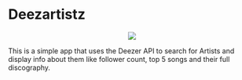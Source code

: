 # Deezartistz

<p  align="center">
    <img  src="https://deezartistz.jaredbecker.co.za/assets/logo.png" />
</p>

This is a simple app that uses the Deezer API to search for Artists and display info about them like follower count, top 5 songs and their full discography.
